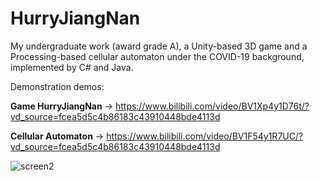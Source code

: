 # HurryJiangNan
My undergraduate work (award grade A), a Unity-based 3D game and a Processing-based cellular automaton under the COVID-19 background, implemented by C# and Java.

Demonstration demos: 

**Game HurryJiangNan** -> https://www.bilibili.com/video/BV1Xp4y1D76t/?vd_source=fcea5d5c4b86183c43910448bde4113d

**Cellular Automaton** -> https://www.bilibili.com/video/BV1F54y1R7UC/?vd_source=fcea5d5c4b86183c43910448bde4113d

![screen2](https://github.com/fwyc0573/HurryJiangNan/blob/main/fig/fig1.png)

